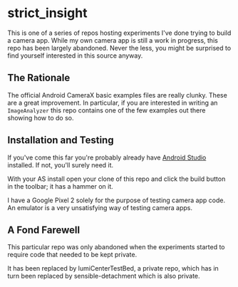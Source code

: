 # strict_insight
This is one of a series of repos hosting experiments I've done trying to build a camera app.  While my own camera app is still a work in progress, this repo has been largely abandoned.  Never the less, you might be surprised to find yourself interested in this source anyway.  

## The Rationale
The official Android CameraX basic examples files are really clunky.  These are a great improvement.  In particular, if you are interested in writing an `ImageAnalyzer` this repo contains one of the few examples out there showing how to do so.

## Installation and Testing
If you've come this far you're probably already have [Android Studio](https://developer.android.com/studio) installed.  If not, you'll surely need it.

With your AS install open your clone of this repo and click the build button in the toolbar; it has a hammer on it.

I have a Google Pixel 2 solely for the purpose of testing camera app code.  An emulator is a very unsatisfying way of testing camera apps.

## A Fond Farewell
This particular repo was only abandoned when the experiments started to require code that needed to be kept private.  

It has been replaced by lumiCenterTestBed, a private repo,  which has in turn been replaced by sensible-detachment which is also private.
